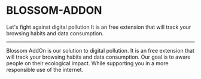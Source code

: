 # BLOSSOM-ADDON
Let's fight against digital pollution It is an free extension that will track your browsing habits and data consumption.

----------------------------------------------------------------------------------------------------------------------------

Blossom AddOn is our solution to digital pollution. It is an free extension that will track your browsing habits and data consumption. Our goal is to aware people on their ecological impact. While supporting you in a more responsible use of the internet.
